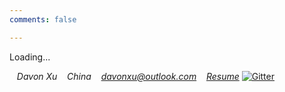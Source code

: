 ```yaml
---
comments: false

---
```

<style type="text/css">
.fa-envelope {text-decoration: none}
</style>


<i class="fa fa-spinner fa-pulse fa-1x"></i>
<span class="sr-only">Loading...</span>

<i class="fa fa-address-card" aria-hidden="true">&nbsp;&nbsp;&nbsp;Davon Xu</i>
<i class="fa fa-globe fa-1x" aria-hidden="true">&nbsp;&nbsp;&nbsp;China</i>
<i class="fa fa-envelope fa-1x" aria-hidden="true">&nbsp;&nbsp;&nbsp;davonxu@outlook.com</i>
<i class="fa fa-file-pdf-o" aria-hidden="true">&nbsp;&nbsp;&nbsp;<a href="https://hacknical.com/MikeoPerfect/resume?locale=zh">Resume</a></i>
<a href="https://gitter.im/MikeoPerfect/community"><img src="https://badges.gitter.im/gitterHQ/developers.svg" alt="Gitter"></a>